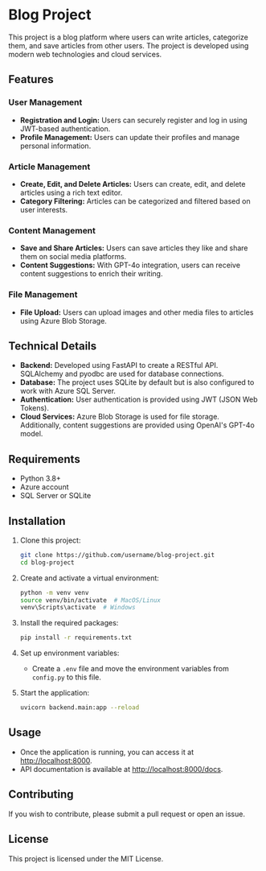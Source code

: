 # Blog Project

This project is a blog platform where users can write articles, categorize them, and save articles from other users. The project is developed using modern web technologies and cloud services.

## Features

### User Management
- **Registration and Login:** Users can securely register and log in using JWT-based authentication.
- **Profile Management:** Users can update their profiles and manage personal information.

### Article Management
- **Create, Edit, and Delete Articles:** Users can create, edit, and delete articles using a rich text editor.
- **Category Filtering:** Articles can be categorized and filtered based on user interests.

### Content Management
- **Save and Share Articles:** Users can save articles they like and share them on social media platforms.
- **Content Suggestions:** With GPT-4o integration, users can receive content suggestions to enrich their writing.

### File Management
- **File Upload:** Users can upload images and other media files to articles using Azure Blob Storage.

## Technical Details

- **Backend:** Developed using FastAPI to create a RESTful API. SQLAlchemy and pyodbc are used for database connections.
- **Database:** The project uses SQLite by default but is also configured to work with Azure SQL Server.
- **Authentication:** User authentication is provided using JWT (JSON Web Tokens).
- **Cloud Services:** Azure Blob Storage is used for file storage. Additionally, content suggestions are provided using OpenAI's GPT-4o model.

## Requirements

- Python 3.8+
- Azure account
- SQL Server or SQLite

## Installation

1. Clone this project:
   ```bash
   git clone https://github.com/username/blog-project.git
   cd blog-project
   ```

2. Create and activate a virtual environment:
   ```bash
   python -m venv venv
   source venv/bin/activate  # MacOS/Linux
   venv\Scripts\activate  # Windows
   ```

3. Install the required packages:
   ```bash
   pip install -r requirements.txt
   ```

4. Set up environment variables:
   - Create a `.env` file and move the environment variables from `config.py` to this file.

5. Start the application:
   ```bash
   uvicorn backend.main:app --reload
   ```

## Usage

- Once the application is running, you can access it at [http://localhost:8000](http://localhost:8000).
- API documentation is available at [http://localhost:8000/docs](http://localhost:8000/docs).

## Contributing

If you wish to contribute, please submit a pull request or open an issue.

## License

This project is licensed under the MIT License. 